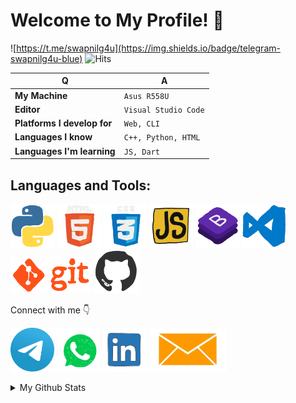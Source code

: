 # Welcome to My Profile! 👋 
![https://t.me/swapnilg4u](https://img.shields.io/badge/telegram-swapnilg4u-blue)
 ![Hits](https://hits.seeyoufarm.com/api/count/incr/badge.svg?url=https://github.com/swapnilg4u/)



Q | A
--- | --- 
**My Machine**  | `Asus R558U`
**Editor**  | `Visual Studio Code`
**Platforms I develop for** | `Web, CLI`
**Languages I know**  | `C++, Python, HTML`
**Languages I'm learning** | `JS, Dart`


## **Languages and Tools:**
<p>
<img src="https://raw.githubusercontent.com/swapnilg4u/useful-resources/main/GIFs/python.gif" height="70">
<img src="https://raw.githubusercontent.com/swapnilg4u/useful-resources/main/GIFs/html.gif" height="70">
<img src="https://raw.githubusercontent.com/swapnilg4u/useful-resources/main/GIFs/css.gif" height="70">
<img src="https://raw.githubusercontent.com/swapnilg4u/useful-resources/main/GIFs/js.webp" height="70">
<img src="https://raw.githubusercontent.com/swapnilg4u/useful-resources/main/GIFs/bootstrap.gif" height="70">
<img src="https://raw.githubusercontent.com/swapnilg4u/useful-resources/main/GIFs/vscode.webp" height="70">
<img src="https://raw.githubusercontent.com/swapnilg4u/useful-resources/main/GIFs/git.gif" width="130">
<img src="https://raw.githubusercontent.com/swapnilg4u/useful-resources/main/GIFs/github.webp" height="70">
</p>

Connect with me 👇
<p>
<img src="https://raw.githubusercontent.com/swapnilg4u/useful-resources/main/GIFs/telegram.gif" height="70">
<img src="https://raw.githubusercontent.com/swapnilg4u/useful-resources/main/GIFs/whatsapp.gif" height="70">
<img src="https://raw.githubusercontent.com/swapnilg4u/useful-resources/main/GIFs/linkedin.gif" height="70">
<img src="https://raw.githubusercontent.com/swapnilg4u/useful-resources/main/GIFs/email.webp" height="70">
</p>

<details>

 <summary> My Github Stats</summary>

<img src='https://github-readme-stats.vercel.app/api?username=swapnilg4u&show_icons=true&theme=radical&include_all_commits=true'></img>
<img src="https://github-readme-stats.vercel.app/api/top-langs/?username=swapnilg4u&theme=radical&layout=compact"></img>
<img src="https://github-readme-streak-stats.herokuapp.com/?user=swapnilg4u"></img>
</details>
